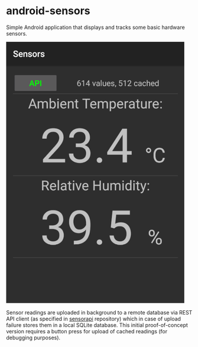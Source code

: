 # android-sensors

Simple Android application that displays and tracks some basic hardware sensors.

![Screenshot](screenshot.png)

Sensor readings are uploaded in background to a remote database via REST API client (as specified in [sensorapi](https://github.com/nekitamo/sensorapi) repository) which in case of upload failure stores them in a local SQLite database.
This initial proof-of-concept version requires a button press for upload of cached readings (for debugging purposes).


